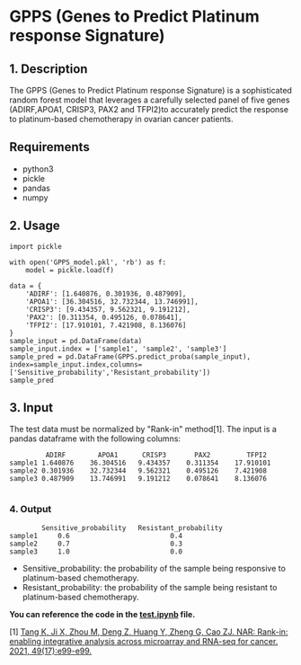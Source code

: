 # GPPS (Genes to Predict Platinum response Signature)

## 1. Description

The GPPS (Genes to Predict Platinum response Signature) is a sophisticated random forest model that leverages a carefully selected panel of five genes (ADIRF,APOA1, CRISP3, PAX2 and TFPI2)to accurately predict the response to platinum-based chemotherapy in ovarian cancer patients.

## Requirements


+ python3
+ pickle 
+ pandas
+ numpy


## 2. Usage
```
import pickle

with open('GPPS_model.pkl', 'rb') as f:
    model = pickle.load(f)

data = {
    'ADIRF': [1.640876, 0.301936, 0.487909],
    'APOA1': [36.304516, 32.732344, 13.746991],
    'CRISP3': [9.434357, 9.562321, 9.191212],
    'PAX2': [0.311354, 0.495126, 0.078641],
    'TFPI2': [17.910101, 7.421908, 8.136076]
}
sample_input = pd.DataFrame(data)
sample_input.index = ['sample1', 'sample2', 'sample3']
sample_pred = pd.DataFrame(GPPS.predict_proba(sample_input), index=sample_input.index,columns=['Sensitive_probability','Resistant_probability'])
sample_pred 
```

## 3. Input 

The test data must be normalized by "Rank-in" method[1]. The input is a pandas dataframe with the following columns:
```
         ADIRF	      APOA1	     CRISP3	      PAX2	       TFPI2
sample1	1.640876	36.304516	9.434357	0.311354	17.910101
sample2	0.301936	32.732344	9.562321	0.495126	7.421908
sample3	0.487909	13.746991	9.191212	0.078641	8.136076
 
```

### 4. Output
```
        Sensitive_probability	Resistant_probability
sample1	    0.6	                        0.4
sample2	    0.7	                        0.3
sample3	    1.0	                        0.0
```
+ Sensitive_probability: the probability of the sample being responsive to platinum-based chemotherapy.
+ Resistant_probability: the probability of the sample being resistant to platinum-based chemotherapy.

**You can reference the code in the [test.ipynb](./test.ipynb) file.**



[1] [Tang K, Ji X, Zhou M, Deng Z, Huang Y, Zheng G, Cao ZJ. NAR: Rank-in: enabling integrative analysis across microarray and RNA-seq for cancer. 2021, 49(17):e99-e99.](https://academic.oup.com/nar/article/49/17/e99/6313237?login=false)